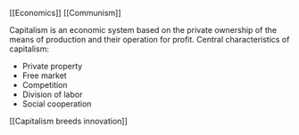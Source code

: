 [[Economics]]
[[Communism]]

Capitalism is an economic system based on the private ownership of the means of production and their operation for profit. 
Central characteristics of capitalism: 
- Private property
- Free market 
- Competition 
- Division of labor
- Social cooperation 

[[Capitalism breeds innovation]]



